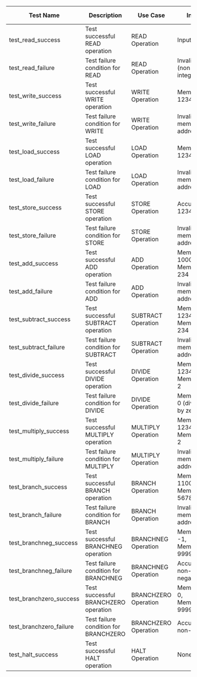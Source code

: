 | Test Name                  | Description                              | Use Case                | Inputs                          | Expected Outputs               | Success Criteria                        |
|----------------------------|------------------------------------------|-------------------------|---------------------------------|---------------------------------|-----------------------------------------|
| test_read_success          | Test successful READ operation           | READ Operation          | Input: '1234'                   | Memory[0]: 1234                 | Memory[0] is 1234                       |
| test_read_failure          | Test failure condition for READ          | READ Operation          | Invalid input (non-integer)     | Error handling/logging          | Proper error handling/logging           |
| test_write_success         | Test successful WRITE operation          | WRITE Operation         | Memory[0]: 1234                 | Output: '1234'                  | Output contains '1234'                  |
| test_write_failure         | Test failure condition for WRITE         | WRITE Operation         | Invalid memory address          | Error handling/logging          | Proper error handling/logging           |
| test_load_success          | Test successful LOAD operation           | LOAD Operation          | Memory[0]: 1234                 | Accumulator: 1234               | Accumulator is 1234                     |
| test_load_failure          | Test failure condition for LOAD          | LOAD Operation          | Invalid memory address          | Error handling/logging          | Proper error handling/logging           |
| test_store_success         | Test successful STORE operation          | STORE Operation         | Accumulator: 1234               | Memory[0]: 1234                 | Memory[0] is 1234                       |
| test_store_failure         | Test failure condition for STORE         | STORE Operation         | Invalid memory address          | Error handling/logging          | Proper error handling/logging           |
| test_add_success           | Test successful ADD operation            | ADD Operation           | Memory[0]: 1000, Memory[1]: 234 | Accumulator: 1234               | Accumulator is 1234                     |
| test_add_failure           | Test failure condition for ADD           | ADD Operation           | Invalid memory address          | Error handling/logging          | Proper error handling/logging           |
| test_subtract_success      | Test successful SUBTRACT operation       | SUBTRACT Operation      | Memory[0]: 1234, Memory[1]: 234 | Accumulator: 1000               | Accumulator is 1000                     |
| test_subtract_failure      | Test failure condition for SUBTRACT      | SUBTRACT Operation      | Invalid memory address          | Error handling/logging          | Proper error handling/logging           |
| test_divide_success        | Test successful DIVIDE operation         | DIVIDE Operation        | Memory[0]: 1234, Memory[1]: 2   | Accumulator: 617                | Accumulator is 617                      |
| test_divide_failure        | Test failure condition for DIVIDE        | DIVIDE Operation        | Memory[1]: 0 (division by zero) | Error handling/logging          | Proper error handling/logging           |
| test_multiply_success      | Test successful MULTIPLY operation       | MULTIPLY Operation      | Memory[0]: 1234, Memory[1]: 2   | Accumulator: 2468               | Accumulator is 2468                     |
| test_multiply_failure      | Test failure condition for MULTIPLY      | MULTIPLY Operation      | Invalid memory address          | Error handling/logging          | Proper error handling/logging           |
| test_branch_success        | Test successful BRANCH operation         | BRANCH Operation        | Memory[1]: 1100, Memory[0]: 5678| Output: '5678'                  | Output contains '5678'                  |
| test_branch_failure        | Test failure condition for BRANCH        | BRANCH Operation        | Invalid memory address          | Error handling/logging          | Proper error handling/logging           |
| test_branchneg_success     | Test successful BRANCHNEG operation      | BRANCHNEG Operation     | Memory[0]: -1, Memory[1]: 9999  | Output: '9999'                  | Output contains '9999'                  |
| test_branchneg_failure     | Test failure condition for BRANCHNEG     | BRANCHNEG Operation     | Accumulator non-negative        | No branching                    | Program counter remains unchanged       |
| test_branchzero_success    | Test successful BRANCHZERO operation     | BRANCHZERO Operation    | Memory[0]: 0, Memory[1]: 9999   | Output: '9999'                  | Output contains '9999'                  |
| test_branchzero_failure    | Test failure condition for BRANCHZERO    | BRANCHZERO Operation    | Accumulator non-zero            | No branching                    | Program counter remains unchanged       |
| test_halt_success          | Test successful HALT operation           | HALT Operation          | None                            | Running: False                  | `self.running` is False                 |
